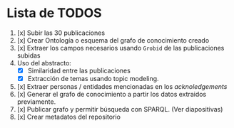 # Lista de TODOS

1. [x] Subir las 30 publicaciones
2. [x] Crear Ontología o esquema del grafo de conocimiento creado
3. [x] Extraer los campos necesarios usando `Grobid` de las publicaciones subidas
4.  Uso del abstracto: 
    * [x] Similaridad entre las publicaciones
    * [x] Extracción de temas usando topic modeling. 
5. [x] Extraer personas / entidades mencionadas en los *acknoledgements*
6. [x] Generar el grafo de conocimiento a partir los datos extraidos previamente.
7. [x] Publicar grafo y permitir búsqueda con SPARQL. (Ver diapositivas)
8. [x] Crear metadatos del repositorio
